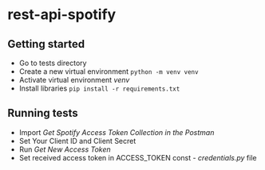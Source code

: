 # rest-api-spotify

## Getting started

* Go to tests directory
* Create a new virtual environment 
`python -m venv venv`
* Activate virtual environment *venv*
* Install libraries
`pip install -r requirements.txt`

## Running tests

* Import *Get Spotify Access Token Collection in the Postman*
* Set Your Client ID and Client Secret
* Run *Get New Access Token*
* Set received access token in ACCESS_TOKEN const - *credentials.py* file
